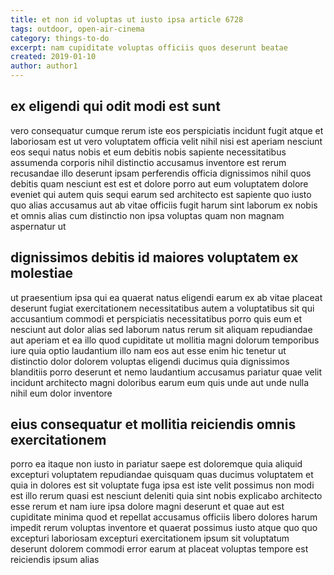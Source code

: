 ```yaml
---
title: et non id voluptas ut iusto ipsa article 6728
tags: outdoor, open-air-cinema
category: things-to-do
excerpt: nam cupiditate voluptas officiis quos deserunt beatae
created: 2019-01-10
author: author1
---
```


## ex eligendi qui odit modi est sunt

vero consequatur cumque rerum iste eos perspiciatis incidunt fugit atque et laboriosam est ut vero voluptatem officia velit nihil nisi est aperiam nesciunt eos sequi natus nobis et eum debitis nobis sapiente necessitatibus assumenda corporis nihil distinctio accusamus inventore est rerum recusandae illo deserunt ipsam perferendis officia dignissimos nihil quos debitis quam nesciunt est est et dolore porro aut eum voluptatem dolore eveniet qui autem quis sequi earum sed architecto est sapiente quo iusto quo alias accusamus aut ab vitae officiis fugit harum sint laborum ex nobis et omnis alias cum distinctio non ipsa voluptas quam non magnam aspernatur ut

## dignissimos debitis id maiores voluptatem ex molestiae

ut praesentium ipsa qui ea quaerat natus eligendi earum ex ab vitae placeat deserunt fugiat exercitationem necessitatibus autem a voluptatibus sit qui accusantium commodi et perspiciatis necessitatibus porro quis eum et nesciunt aut dolor alias sed laborum natus rerum sit aliquam repudiandae aut aperiam et ea illo quod cupiditate ut mollitia magni dolorum temporibus iure quia optio laudantium illo nam eos aut esse enim hic tenetur ut distinctio dolor dolorem voluptas eligendi ducimus quia dignissimos blanditiis porro deserunt et nemo laudantium accusamus pariatur quae velit incidunt architecto magni doloribus earum eum quis unde aut unde nulla nihil eum dolor inventore

## eius consequatur et mollitia reiciendis omnis exercitationem

porro ea itaque non iusto in pariatur saepe est doloremque quia aliquid excepturi voluptatem repudiandae quisquam quas ducimus voluptatem et quia in dolores est sit voluptate fuga ipsa est iste velit possimus non modi est illo rerum quasi est nesciunt deleniti quia sint nobis explicabo architecto esse rerum et nam iure ipsa dolore magni deserunt et quae aut est cupiditate minima quod et repellat accusamus officiis libero dolores harum impedit rerum voluptas inventore et quaerat possimus iusto atque quo quo excepturi laboriosam excepturi exercitationem ipsum sit voluptatum deserunt dolorem commodi error earum at placeat voluptas tempore est reiciendis ipsum alias

